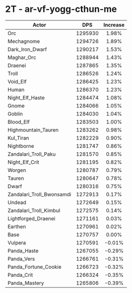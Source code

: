 # 2T - ar-vf-yogg-cthun-me
| Actor | DPS | Increase |
|---|:---:|:---:|
|Orc|1295930|1.98%|
|Mechagnome|1294726|1.89%|
|Dark_Iron_Dwarf|1290217|1.53%|
|Maghar_Orc|1288944|1.43%|
|Draenei|1287865|1.35%|
|Troll|1286526|1.24%|
|Void_Elf|1286425|1.23%|
|Human|1286370|1.23%|
|Night_Elf_Haste|1284474|1.08%|
|Gnome|1284066|1.05%|
|Goblin|1284030|1.04%|
|Blood_Elf|1283503|1.00%|
|Highmountain_Tauren|1283262|0.98%|
|Kul_Tiran|1282229|0.90%|
|Nightborne|1281747|0.86%|
|Zandalari_Troll_Paku|1281570|0.85%|
|Night_Elf_Crit|1281195|0.82%|
|Worgen|1280787|0.79%|
|Tauren|1280647|0.78%|
|Dwarf|1280316|0.75%|
|Zandalari_Troll_Bwonsamdi|1272913|0.17%|
|Undead|1272649|0.15%|
|Zandalari_Troll_Kimbul|1272575|0.14%|
|Lightforged_Draenei|1271161|0.03%|
|Earthen|1270961|0.02%|
|Base|1270757|0.00%|
|Vulpera|1270591|-0.01%|
|Panda_Haste|1267055|-0.29%|
|Panda_Vers|1266761|-0.31%|
|Panda_Fortune_Cookie|1266723|-0.32%|
|Panda_Crit|1266324|-0.35%|
|Panda_Mastery|1265806|-0.39%|
